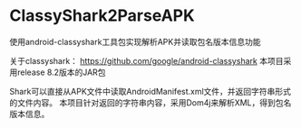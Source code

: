 # ClassyShark2ParseAPK
使用android-classyshark工具包实现解析APK并读取包名版本信息功能

关于classyshark： https://github.com/google/android-classyshark
本项目采用release 8.2版本的JAR包

Shark可以直接从APK文件中读取AndroidManifest.xml文件，并返回字符串形式的文件内容。
本项目针对返回的字符串内容，采用Dom4j来解析XML，得到包名版本信息。
